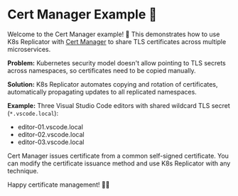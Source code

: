 # Cert Manager Example 🔐

Welcome to the Cert Manager example! 🔐 This demonstrates how to use K8s Replicator with [Cert Manager](https://cert-manager.io/) to share TLS certificates across multiple microservices.

**Problem:** Kubernetes security model doesn't allow pointing to TLS secrets across namespaces, so certificates need to be copied manually.

**Solution:** K8s Replicator automates copying and rotation of certificates, automatically propagating updates to all replicated namespaces.

**Example:** Three Visual Studio Code editors with shared wildcard TLS secret (`*.vscode.local`):

- editor-01.vscode.local
- editor-02.vscode.local
- editor-03.vscode.local

Cert Manager issues certificate from a common self-signed certificate. You can modify the certificate issuance method and use K8s Replicator with any technique.

Happy certificate management! 🔐✨
